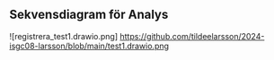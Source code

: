 ## Sekvensdiagram för Analys
![registrera_test1.drawio.png] https://github.com/tildeelarsson/2024-isgc08-larsson/blob/main/test1.drawio.png
